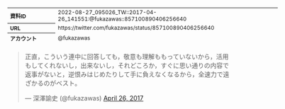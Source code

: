 <table style="font-size: 9pt; width: 610px; margin-bottom: 20px; height: 80px;">
<tbody>
    <tr>
        <th align=left>資料ID</th>
        <td align=left>2022-08-27_095026_TW::2017-04-26_141551:@fukazawas::857100890406256640</td>
    </tr>
    <tr>
        <th align=left>URL</th>
        <td align=left>https://twitter.com/fukazawas/status/857100890406256640</td>
    </tr>
    <tr>
        <th align=left>アカウント</th>
        <td align=left>@fukazawas</td>
    </tr>
    <tr>
        <th align=left>ユーザ名</th>
        <td align=left>深澤諭史</td>
    </tr>
    <tr>
        <th align=left>ツイートの記録日時</th>
        <td align=left>2022-08-27_095026_</td>
    </tr>
</tbody>
</table>
<blockquote class="twitter-tweet" data-width="450"  data-lang="ja"><p lang="ja" dir="ltr">正直，こういう連中に回答しても，敬意も理解ももっていないから，活用もしてくれないし，出来ないし，それどころか，すぐに思い通りの内容で返事がないと，逆恨みはじめたりして手に負えなくなるから，全速力で遠ざかるのがベスト。</p>&mdash; 深澤諭史 (@fukazawas) <a href="https://twitter.com/fukazawas/status/857100890406256640?ref_src=twsrc%5Etfw">April 26, 2017</a></blockquote>
<script async src="https://platform.twitter.com/widgets.js" charset="utf-8"></script>


